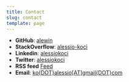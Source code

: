 ```yaml
---
title: Contact
slug: contact
template: page
---
```


- **GitHub**: [alewin](https://github.com/alewin)
- **StackOverflow**: [alessio-koci](https://stackoverflow.com/users/1477950/)
- **Linkedin**: [alessiokoci](https://www.linkedin.com/in/alessiokoci/)
- **Twitter**: [alessiokoci](https://twitter.com/alessiokoci)
- **RSS feed** [Feed](https://alessiokoci.com/rss.xml)
- **Email**: [ko{DOT}alessio[AT]gmail{DOT}com](mailto:ko{DOT}alessio[AT]gmail{DOT}com)
